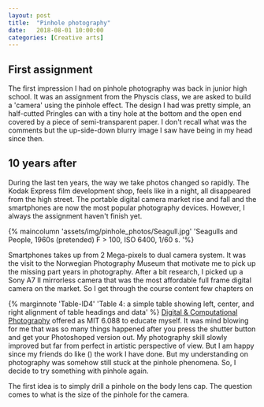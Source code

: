 ```yaml
---
layout: post
title:  "Pinhole photography"
date:   2018-08-01 10:00:00
categories: [Creative arts]
---
```



## First assignment  
The first impression I had on pinhole photography was back in junior high school. 
It was an assignment from the Physcis class, we are asked to build a 'camera' using the pinhole effect.
The design I had was pretty simple, an half-cutted Pringles can with a tiny hole at the bottom and the open end covered by a piece of semi-transparent paper. I don't recall what was the comments but the up-side-down blurry image I saw have being in my head since then. 

## 10 years after 
During the last ten years, the way we take photos changed so rapidly. The Kodak Express film development shop, feels like in a night, all disappeared from the high street. The portable digital camera market rise and fall and the smartphones are now the most popular photography devices. However, I always the assignment haven't finish yet. 


{% maincolumn  'assets/img/pinhole_photos/Seagull.jpg' 'Seagulls and People, 1960s (pretended)    F > 100, ISO 6400, 1/60 s. '%}

Smartphones takes up from 2 Mega-pixels to dual camera system. It was the visit to the Norwegian Photography Museum that motivate me to pick up the missing part years in photography. After a bit research, I picked up a Sony A7 II mirrorless camera that was the most affordable full frame digital camera on the market. So I get through the course content few chapters on 

{% marginnote 'Table-ID4' 'Table 4: a simple table showing left, center, and right alignment of table headings and data' %}
[Digital & Computational Photography](http://stellar.mit.edu/S/course/6/sp07/6.088/) offered as MIT 6.088 to educate myself. It was mind blowing for me that was so many things happened after you press the shutter button and get your Photoshoped version out. My photography skill slowly improved but far from perfect in artistic perspective of view. But I am happy since my friends do like () the work I have done. But my understanding on photography was somehow still stuck at the pinhole phenomena.  So, I decide to try something with pinhole again. 

The first idea is to simply drill a pinhole on the body lens cap. The question comes to what is the size of the pinhole for the camera.


